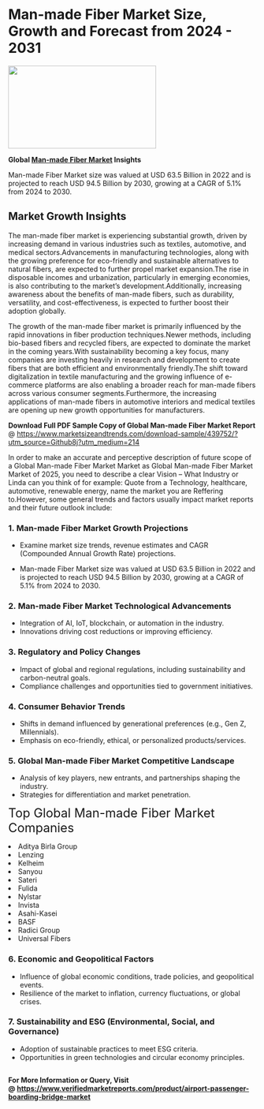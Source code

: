 <H1>Man-made Fiber Market Size, Growth and Forecast from 2024 - 2031</H1><img class="aligncenter size-medium wp-image-584254" src="https://thirdeyenews.in/wp-content/uploads/2024/09/Global-Market-Research-300x168.jpeg" alt="" width="300" height="168" /><p><strong>Global&nbsp;<a href="https://www.marketsizeandtrends.com/download-sample/439752/?utm_source=Github8j?utm_medium=214">Man-made Fiber Market</a> Insights</strong></p><p>Man-made Fiber Market size was valued at USD 63.5 Billion in 2022 and is projected to reach USD 94.5 Billion by 2030, growing at a CAGR of 5.1% from 2024 to 2030.</p><p><h2>Market Growth Insights</h2> <p>The man-made fiber market is experiencing substantial growth, driven by increasing demand in various industries such as textiles, automotive, and medical sectors.Advancements in manufacturing technologies, along with the growing preference for eco-friendly and sustainable alternatives to natural fibers, are expected to further propel market expansion.The rise in disposable incomes and urbanization, particularly in emerging economies, is also contributing to the market’s development.Additionally, increasing awareness about the benefits of man-made fibers, such as durability, versatility, and cost-effectiveness, is expected to further boost their adoption globally.</p> <p>The growth of the man-made fiber market is primarily influenced by the rapid innovations in fiber production techniques.Newer methods, including bio-based fibers and recycled fibers, are expected to dominate the market in the coming years.With sustainability becoming a key focus, many companies are investing heavily in research and development to create fibers that are both efficient and environmentally friendly.The shift toward digitalization in textile manufacturing and the growing influence of e-commerce platforms are also enabling a broader reach for man-made fibers across various consumer segments.Furthermore, the increasing applications of man-made fibers in automotive interiors and medical textiles are opening up new growth opportunities for manufacturers.</p> <p><span class=""><strong>Download Full PDF Sample Copy of Global Man-made Fiber Market Report</strong> @ <a href="https://www.marketsizeandtrends.com/download-sample/439752/?utm_source=Github8j?utm_medium=214" target="_blank">https://www.marketsizeandtrends.com/download-sample/439752/?utm_source=Github8j?utm_medium=214</a></span></p><p>In order to make an accurate and perceptive description of future scope of a Global&nbsp;Man-made Fiber Market Market as Global&nbsp;Man-made Fiber Market Market of 2025, you need to describe a clear Vision &ndash; What Industry or Linda can you think of for example: Quote from a Technology, healthcare, automotive, renewable energy, name the market you are Reffering to.However, some general trends and factors usually impact market reports and their future outlook include:</p><h3>1.&nbsp;<strong>Man-made Fiber Market Growth Projections</strong></h3><ul><li>Examine market size trends, revenue estimates and CAGR (Compounded Annual Growth Rate) projections.</li><li><p>Man-made Fiber Market size was valued at USD 63.5 Billion in 2022 and is projected to reach USD 94.5 Billion by 2030, growing at a CAGR of 5.1% from 2024 to 2030.</p></li></ul><h3>2.&nbsp;<strong>Man-made Fiber Market Technological Advancements</strong></h3><ul><li>Integration of AI, IoT, blockchain, or automation in the industry.</li><li>Innovations driving cost reductions or improving efficiency.</li></ul><h3>3.&nbsp;<strong>Regulatory and Policy Changes</strong></h3><ul><li>Impact of global and regional regulations, including sustainability and carbon-neutral goals.</li><li>Compliance challenges and opportunities tied to government initiatives.</li></ul><h3>4.&nbsp;<strong>Consumer Behavior Trends</strong></h3><ul><li>Shifts in demand influenced by generational preferences (e.g., Gen Z, Millennials).</li><li>Emphasis on eco-friendly, ethical, or personalized products/services.</li></ul><h3>5.&nbsp;<strong>Global Man-made Fiber Market Competitive Landscape</strong></h3><ul><li>Analysis of key players, new entrants, and partnerships shaping the industry.</li><li>Strategies for differentiation and market penetration.</li></ul><p data-pm-slice="1 1 []"><span style="color: inherit; font-family: inherit; font-size: 25px;">Top Global Man-made Fiber Market Companies</span></p><div class="" data-test-id=""><p><li>Aditya Birla Group</li><li> Lenzing</li><li> Kelheim</li><li> Sanyou</li><li> Sateri</li><li> Fulida</li><li> Nylstar</li><li> Invista</li><li> Asahi-Kasei</li><li> BASF</li><li> Radici Group</li><li> Universal Fibers</li></p></div><h3>6.&nbsp;<strong>Economic and Geopolitical Factors</strong></h3><ul><li>Influence of global economic conditions, trade policies, and geopolitical events.</li><li>Resilience of the market to inflation, currency fluctuations, or global crises.</li></ul><h3>7.&nbsp;<strong>Sustainability and ESG (Environmental, Social, and Governance)</strong></h3><ul><li>Adoption of sustainable practices to meet ESG criteria.</li><li>Opportunities in green technologies and circular economy principles.</li></ul><h2><strong style="font-size: 14px;">For More Information or Query, Visit @&nbsp;</strong><a style="background-color: #ffffff; font-size: 14px;" href="https://www.marketsizeandtrends.com/report/man-made-fiber-market/" target="_blank">https://www.verifiedmarketreports.com/product/airport-passenger-boarding-bridge-market</a></h2>